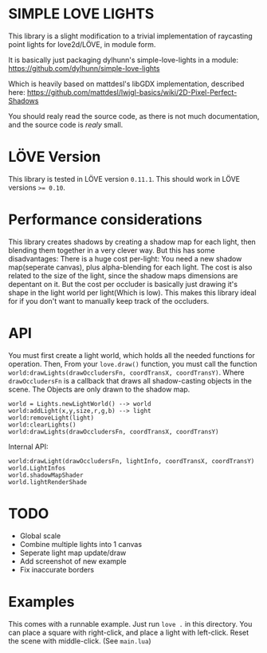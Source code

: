 # SIMPLE LOVE LIGHTS

This library is a slight modification to a trivial implementation of raycasting point lights for love2d/LÖVE, in module form.


It is basically just packaging dylhunn's simple-love-lights in a module: https://github.com/dylhunn/simple-love-lights


Which is heavily based on mattdesl's libGDX implementation, described here: https://github.com/mattdesl/lwjgl-basics/wiki/2D-Pixel-Perfect-Shadows


You should realy read the source code, as there is not much documentation,
and the source code is *realy* small.


# LÖVE Version

This library is tested in LÖVE version `0.11.1`.
This should work in LÖVE versions `>= 0.10`.


# Performance considerations

This library creates shadows by creating a shadow map for each light, then
blending them together in a very clever way. But this has some disadvantages:
There is a huge cost per-light:
You need a new shadow map(seperate canvas), plus alpha-blending for each light.
The cost is also related to the size of the light, since the shadow maps dimensions are depentant on it.
But the cost per occluder is basically just drawing it's shape in the light world per light(Which is low).
This makes this library ideal for if you don't want to manually keep track of the occluders.


# API

You must first create a light world, which holds all the needed functions for operation. Then,
From your `love.draw()` function, you must call the function `world:drawLights(drawOccludersFn, coordTransX, coordTransY)`.
Where `drawOccludersFn` is a callback that draws all shadow-casting objects in the scene. The Objects are only drawn to the shadow map.


```
world = Lights.newLightWorld() --> world
world:addLight(x,y,size,r,g,b) --> light
world:removeLight(light)
world:clearLights()
world:drawLights(drawOccludersFn, coordTransX, coordTransY)
```

Internal API:
```
world:drawLight(drawOccludersFn, lightInfo, coordTransX, coordTransY)
world.LightInfos
world.shadowMapShader
world.lightRenderShade
```


# TODO

 * Global scale
 * Combine multiple lights into 1 canvas
 * Seperate light map update/draw
 * Add screenshot of new example
 * Fix inaccurate borders

# Examples

This comes with a runnable example. Just run `love .` in this directory.
You can place a square with right-click, and place a light with left-click.
Reset the scene with middle-click. (See `main.lua`)
